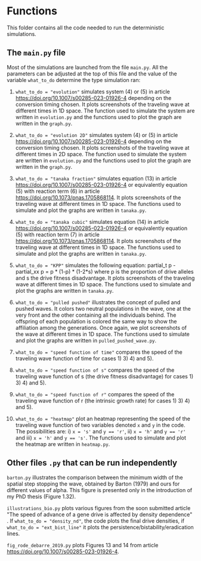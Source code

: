 # Functions

This folder contains all the code needed to run the deterministic simulations. 

## The `main.py` file

Most of the simulations are launched from the file `main.py`. All the parameters can be adjusted at the top of this file and the value of the variable `what_to_do` determine the type simulation ran:

1) `what_to_do = "evolution"` simulates system (4) or (5) in article <https://doi.org/10.1007/s00285-023-01926-4> depending on the conversion timing chosen. It plots screenshots of the traveling wave at different times in 1D space. The function used to simulate the system are written in `evolution.py` and the functions used to plot the graph are written in the `graph.py`.

2) `what_to_do = "evolution 2D"` simulates system (4) or (5) in article <https://doi.org/10.1007/s00285-023-01926-4> depending on the conversion timing chosen. It plots screenshots of the traveling wave at different times in 2D space. The function used to simulate the system are written in `evolution.py` and the functions used to plot the graph are written in the `graph.py`.

3) `what_to_do = "tanaka fraction"` simulates equation (13) in article <https://doi.org/10.1007/s00285-023-01926-4> or equivalently equation (5) with reaction term (6) in article <https://doi.org/10.1073/pnas.1705868114>. It plots screenshots of the traveling wave at different times in 1D space. The functions used to simulate and plot the graphs are written in `tanaka.py`.

4) `what_to_do = "tanaka cubic"` simulates equation (14) in article <https://doi.org/10.1007/s00285-023-01926-4> or equivalently equation (5) with reaction term (7) in article <https://doi.org/10.1073/pnas.1705868114>. It plots screenshots of the traveling wave at different times in 1D space. The functions used to simulate and plot the graphs are written in `tanaka.py`.

5) `what_to_do = "KPP"` simulates the following equation: partial_t p - partial_xx p = p * (1-p) * (1-2*s) where p is the proportion of drive alleles and s the drive fitness disadvantage. It plots screenshots of the traveling wave at different times in 1D space. The functions used to simulate and plot the graphs are written in `tanaka.py`.

6) `what_to_do = "pulled pushed"` illustrates the concept of pulled and pushed waves. It colors two neutral populations in the wave, one at the very front and the other containing all the individuals behind. The offspring of each population is colored the same way to show the affiliation among the generations. Once again, we plot screenshots of the wave at different times in 1D space. The functions used to simulate and plot the graphs are written in `pulled_pushed_wave.py`.

7) `what_to_do = "speed function of time"` compares the speed of the traveling wave function of time for cases 1) 3) 4) and 5).  

8) `what_to_do = "speed function of s"` compares the speed of the traveling wave function of s (the drive fitness disadvantage) for cases 1) 3) 4) and 5).  

9) `what_to_do = "speed function of r"` compares the speed of the traveling wave function of r (the intrinsic growth rate) for cases 1) 3) 4) and 5).  

10) `what_to_do = "heatmap"` plot an heatmap representing the speed of the traveling wave function of two variables denoted `x` and `y` in the code. The possibilities are: i) `x = 's'` and `y == 'r'`, ii) `x = 'h'` and `y == 'r'` and iii) `x = 'h'` and `y == 's'`. The functions used to simulate and plot the heatmap are written in `heatmap.py`.


## Other files `.py` that can be run independently

`barton.py` illustrates the comparison between the minimum width of the spatial step stopping the wave, obtained by Barton (1979) and ours for different values of alpha. This figure is presented only in the introduction of my PhD thesis (Figure 1.32). 

`illustrations_bio.py` plots various figures from the soon submitted article "The speed of advance of a gene drive is
affected by density dependence" . If `what_to_do = "density_nd"`, the code plots the final drive densities, if `what_to_do = "ext_bist_line"` it plots the persistence/bistability/eradication lines.

`fig_rode_debarre_2019.py` plots Figures 13 and 14 from article <https://doi.org/10.1007/s00285-023-01926-4>.

